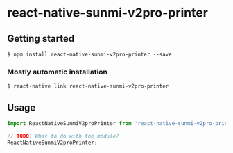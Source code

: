# react-native-sunmi-v2pro-printer

## Getting started

`$ npm install react-native-sunmi-v2pro-printer --save`

### Mostly automatic installation

`$ react-native link react-native-sunmi-v2pro-printer`

## Usage
```javascript
import ReactNativeSunmiV2proPrinter from 'react-native-sunmi-v2pro-printer';

// TODO: What to do with the module?
ReactNativeSunmiV2proPrinter;
```

